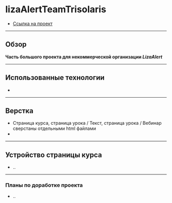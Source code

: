 # lizaAlertTeamTrisolaris

* [Ссылка на проект](https://#)
___
## Обзор
**Часть большого проекта для некоммерческой организации _LizaAlert_**
___
## Использованные технологии
* 
___
## Верстка
* Страница курса, страница урока / Текст, страница урока / Вебинар  сверстаны отдельными html файлами
* 
___
## Устройство страницы курса
* ..
___
### Планы по доработке проекта
* ..